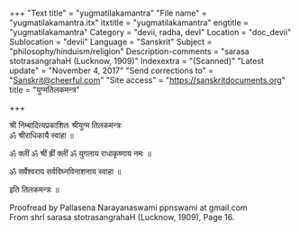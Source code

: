 +++
"Text title" = "yugmatilakamantra"
"File name" = "yugmatilakamantra.itx"
itxtitle = "yugmatilakamantra"
engtitle = "yugmatilakamantra"
Category = "devii, radha, devI"
Location = "doc_devii"
Sublocation = "devii"
Language = "Sanskrit"
Subject = "philosophy/hinduism/religion"
Description-comments = "sarasa stotrasangrahaH (Lucknow, 1909)"
Indexextra = "(Scanned)"
"Latest update" = "November 4, 2017"
"Send corrections to" = "Sanskrit@cheerful.com"
"Site access" = "https://sanskritdocuments.org"
title = "युग्मतिलकमन्त्र"

+++
  
 श्री निम्बादित्यप्रकाशितः श्रीयुग्म तिलकमन्त्रः   
ॐ श्रीराधिकायै स्वाहा ॥  
  
ॐ क्लीं ॐ श्रीं ह्रीं क्लीं ॐ युगलाय राधाकृष्णाय नमः ॥  
  
ॐ सर्वेश्वराय सर्वविघ्नविनाशनाय स्वाहा ॥  
  
इति तिलकमन्त्रः ॥  
  
  
Proofread by Pallasena Narayanaswami ppnswami at gmail.com  
From shrI sarasa stotrasangrahaH (Lucknow, 1909), Page 16.  
  
